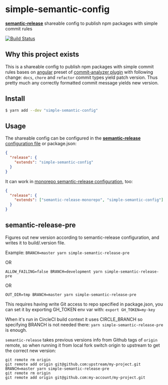 # simple-semantic-config

[**semantic-release**](https://github.com/semantic-release/semantic-release) shareable config to publish npm packages with simple commit rules

[![Build Status](https://travis-ci.org/artemv/simple-semantic-config.svg?branch=master)](https://travis-ci.org/artemv/simple-semantic-config)

## Why this project exists
This is a shareable config to publish npm packages with simple commit rules bases on 
[angular](https://github.com/conventional-changelog/conventional-changelog/tree/master/packages/conventional-changelog-angular) 
preset of [commit-analyzer plugin](https://github.com/semantic-release/commit-analyzer#usage) with following change:
`docs`, `chore` and `refactor` commit types yield patch version.
Thus pretty much any correctly formatted commit message yields new version.

## Install

```bash
$ yarn add --dev "simple-semantic-config"
```

## Usage

The shareable config can be configured in the [**semantic-release** configuration file](https://github.com/semantic-release/semantic-release/blob/master/docs/usage/configuration.md#configuration) or package.json:

```json
{
  "release": {
    "extends": "simple-semantic-config"
  }
}
```

It can work in [monorepo semantic-release configuration](https://github.com/pmowrer/semantic-release-monorepo), too: 
```json
{
  "release": {
    "extends": ["semantic-release-monorepo", "simple-semantic-config"]
  }
}
```

## semantic-release-pre

Figures out new version according to semantic-release configuration, and writes it to build/.version file. 

Example: `BRANCH=master yarn simple-semantic-release-pre`

OR

`ALLOW_FAILING=false BRANCH=development yarn simple-semantic-release-pre`

OR

`OUT_DIR=tmp BRANCH=master yarn simple-semantic-release-pre`

This requires having write Git access to repo specified in package.json, you can set it by exporting GH_TOKEN env var with: `export GH_TOKEN=my-key`

When it's run in CircleCI build context it uses CIRCLE_BRANCH so specifying BRANCH is not needed there:
`yarn simple-semantic-release-pre` is enough.

`semantic-release` takes previous versions info from Github tags of `origin` remote, so when running it from local fork switch origin to upstream to get the correct new version:
```
git remote rm origin
git remote add origin git@github.com:upstream/my-project.git
BRANCH=master yarn simple-semantic-release-pre 
git remote rm origin
git remote add origin git@github.com:my-account/my-project.git
``` 

